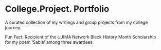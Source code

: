 # College.Project. Portfolio
A curated collection of my writings and group projects from my college journey. 

Fun Fact: Recipient of the UJIMA Network Black History Month Scholarship for my poem ‘Sable’ among three awardees.
